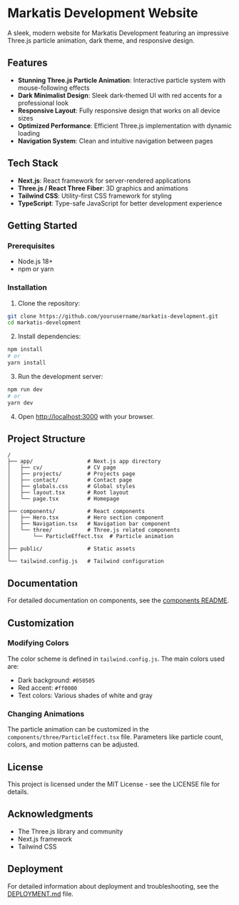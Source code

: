 # Markatis Development Website

A sleek, modern website for Markatis Development featuring an impressive Three.js particle animation, dark theme, and responsive design.

## Features

- **Stunning Three.js Particle Animation**: Interactive particle system with mouse-following effects
- **Dark Minimalist Design**: Sleek dark-themed UI with red accents for a professional look
- **Responsive Layout**: Fully responsive design that works on all device sizes
- **Optimized Performance**: Efficient Three.js implementation with dynamic loading
- **Navigation System**: Clean and intuitive navigation between pages

## Tech Stack

- **Next.js**: React framework for server-rendered applications
- **Three.js / React Three Fiber**: 3D graphics and animations
- **Tailwind CSS**: Utility-first CSS framework for styling
- **TypeScript**: Type-safe JavaScript for better development experience

## Getting Started

### Prerequisites

- Node.js 18+
- npm or yarn

### Installation

1. Clone the repository:
```bash
git clone https://github.com/yourusername/markatis-development.git
cd markatis-development
```

2. Install dependencies:
```bash
npm install
# or
yarn install
```

3. Run the development server:
```bash
npm run dev
# or
yarn dev
```

4. Open [http://localhost:3000](http://localhost:3000) with your browser.

## Project Structure

```
/
├── app/                 # Next.js app directory
│   ├── cv/              # CV page
│   ├── projects/        # Projects page
│   ├── contact/         # Contact page
│   ├── globals.css      # Global styles
│   ├── layout.tsx       # Root layout
│   └── page.tsx         # Homepage
│
├── components/          # React components
│   ├── Hero.tsx         # Hero section component
│   ├── Navigation.tsx   # Navigation bar component
│   └── three/           # Three.js related components
│       └── ParticleEffect.tsx  # Particle animation
│
├── public/              # Static assets
│
└── tailwind.config.js   # Tailwind configuration
```

## Documentation

For detailed documentation on components, see the [components README](/components/README.md).

## Customization

### Modifying Colors

The color scheme is defined in `tailwind.config.js`. The main colors used are:

- Dark background: `#050505`
- Red accent: `#ff0000`
- Text colors: Various shades of white and gray

### Changing Animations

The particle animation can be customized in the `components/three/ParticleEffect.tsx` file. Parameters like particle count, colors, and motion patterns can be adjusted.

## License

This project is licensed under the MIT License - see the LICENSE file for details.

## Acknowledgments

- The Three.js library and community
- Next.js framework
- Tailwind CSS

## Deployment

For detailed information about deployment and troubleshooting, see the [DEPLOYMENT.md](./DEPLOYMENT.md) file. 
